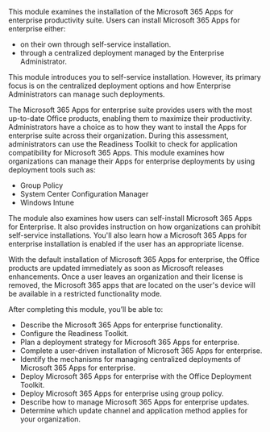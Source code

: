 This module examines the installation of the Microsoft 365 Apps for enterprise productivity suite. Users can install Microsoft 365 Apps for enterprise either:

 -  on their own through self-service installation.
 -  through a centralized deployment managed by the Enterprise Administrator.

This module introduces you to self-service installation. However, its primary focus is on the centralized deployment options and how Enterprise Administrators can manage such deployments.

The Microsoft 365 Apps for enterprise suite provides users with the most up-to-date Office products, enabling them to maximize their productivity. Administrators have a choice as to how they want to install the Apps for enterprise suite across their organization. During this assessment, administrators can use the Readiness Toolkit to check for application compatibility for Microsoft 365 Apps. This module examines how organizations can manage their Apps for enterprise deployments by using deployment tools such as:

 -  Group Policy
 -  System Center Configuration Manager
 -  Windows Intune

The module also examines how users can self-install Microsoft 365 Apps for Enterprise. It also provides instruction on how organizations can prohibit self-service installations. You'll also learn how a Microsoft 365 Apps for enterprise installation is enabled if the user has an appropriate license.

With the default installation of Microsoft 365 Apps for enterprise, the Office products are updated immediately as soon as Microsoft releases enhancements. Once a user leaves an organization and their license is removed, the Microsoft 365 apps that are located on the user's device will be available in a restricted functionality mode.

After completing this module, you’ll be able to:

 -  Describe the Microsoft 365 Apps for enterprise functionality.
 -  Configure the Readiness Toolkit.
 -  Plan a deployment strategy for Microsoft 365 Apps for enterprise.
 -  Complete a user-driven installation of Microsoft 365 Apps for enterprise.
 -  Identify the mechanisms for managing centralized deployments of Microsoft 365 Apps for enterprise.
 -  Deploy Microsoft 365 Apps for enterprise with the Office Deployment Toolkit.
 -  Deploy Microsoft 365 Apps for enterprise using group policy.
 -  Describe how to manage Microsoft 365 Apps for enterprise updates.
 -  Determine which update channel and application method applies for your organization.

